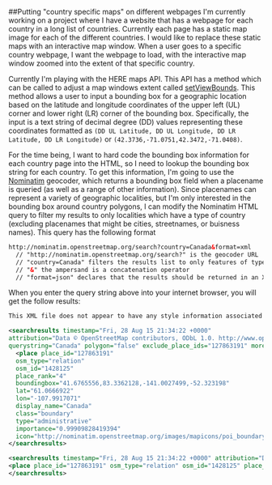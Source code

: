 ##Putting "country specific maps" on different webpages
I'm currently working on a project where I have a website that has a webpage for each country in a long list of countries.  Currently each page has a static map image for each of the different countries.  I would like to replace these static maps with an interactive map window.  When a user goes to a specific country webpage, I want the webpage to load, with the interactive map window zoomed into the extent of that specific country.

Currently I'm playing with the HERE maps API.  This API has a method which can be called to adjust a map windows extent called [setViewBounds](https://developer.here.com/api-explorer/maps-js/maps/map-using-view-bounds).  This method allows a user to input a bounding box for a geographic location based on the latitude and longitude coordinates of the upper left (UL) corner and lower right (LR) corner of the bounding box. Specifically, the input is a text string of decimal degree (DD) values representing these coordinates formatted as `(DD UL Latitude, DD UL Longitude, DD LR Latitude, DD LR Longitude)` or `(42.3736,-71.0751,42.3472,-71.0408)`.

For the time being, I want to hard code the bounding box information for each country page into the HTML, so I need to lookup the bounding box string for each country.  To get this information, I'm going to use the [Nominatim](http://wiki.openstreetmap.org/wiki/Nominatim) geocoder, which returns a bounding box field when a placename is queried (as well as a range of other information).  Since placenames can represent a variety of geographic localities, but I'm only interested in the bounding box around country polygons, I can modify the Nominatim HTML query to filter my results to only localities which have a type of country (excluding placenames that might be cities, streetnames, or buisness names).  This query has the following format

```html
http://nominatim.openstreetmap.org/search?country=Canada&format=xml
  // "http://nominatim.openstreetmap.org/search?" is the geocoder URL
  // "country=Canada" filters the results list to only features of type=country and name=Canada
  // "&" the ampersand is a concatenation operator
  // "format=json" declares that the results should be returned in an XML format
```
When you enter the query string above into your internet browser, you will get the follow results:  

```XML
This XML file does not appear to have any style information associated with it. The document tree is shown below.

<searchresults timestamp="Fri, 28 Aug 15 21:34:22 +0000" 
attribution="Data © OpenStreetMap contributors, ODbL 1.0. http://www.openstreetmap.org/copyright" 
querystring="Canada" polygon="false" exclude_place_ids="127863191" more_url="http://nominatim.openstreetmap.org/search.php?format=xml&exclude_place_ids=127863191&accept-language=en-US,en;q=0.8&q=Canada">
  <place place_id="127863191" 
  osm_type="relation" 
  osm_id="1428125" 
  place_rank="4" 
  boundingbox="41.6765556,83.3362128,-141.0027499,-52.323198" 
  lat="61.0666922" 
  lon="-107.9917071" 
  display_name="Canada" 
  class="boundary" 
  type="administrative" 
  importance="0.99909828419394" 
  icon="http://nominatim.openstreetmap.org/images/mapicons/poi_boundary_administrative.p.20.png"/>
</searchresults>

<searchresults timestamp="Fri, 28 Aug 15 21:34:22 +0000" attribution="Data © OpenStreetMap contributors, ODbL 1.0. http://www.openstreetmap.org/copyright" querystring="Canada" polygon="false" exclude_place_ids="127863191" more_url="http://nominatim.openstreetmap.org/search.php?format=xml&exclude_place_ids=127863191&accept-language=en-US,en;q=0.8&q=Canada">
<place place_id="127863191" osm_type="relation" osm_id="1428125" place_rank="4" boundingbox="41.6765556,83.3362128,-141.0027499,-52.323198" lat="61.0666922" lon="-107.9917071" display_name="Canada" class="boundary" type="administrative" importance="0.99909828419394" icon="http://nominatim.openstreetmap.org/images/mapicons/poi_boundary_administrative.p.20.png"/>
</searchresults>
```

